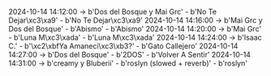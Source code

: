 2024-10-14 14:12:00 -> b'Dos del Bosque y Mai Grc' - b'No Te Dejar\xc3\xa9' - b'No Te Dejar\xc3\xa9'
2024-10-14 14:16:00 -> b'Mai Grc y Dos del Bosque' - b'Abismo' - b'Abismo'
2024-10-14 14:20:00 -> b'Mai Grc' - b'Luna M\xc3\xada' - b'Luna M\xc3\xada'
2024-10-14 14:24:00 -> b'Isaac C.' - b'\xc2\xbfYa Amaneci\xc3\xb3?' - b'Gato Callejero'
2024-10-14 14:27:00 -> b'Dos del Bosque' - b'2DOS' - b'Volver A Sentir'
2024-10-14 14:31:00 -> b'creamy y Bluberii' - b'roslyn (slowed + reverb)' - b'roslyn'
